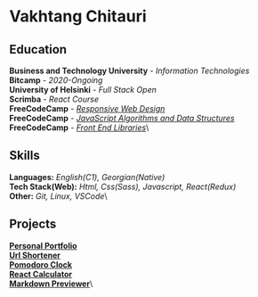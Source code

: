 
# Vakhtang Chitauri

## Education

**Business and Technology University** - *Information Technologies*\
**Bitcamp** - *2020-Ongoing*\
**University of Helsinki** - *Full Stack Open*\
**Scrimba** - *React Course*\
**FreeCodeCamp** - *[Responsive Web Design](https://www.freecodecamp.org/certification/vakhtang_chitauri/responsive-web-design)*\
**FreeCodeCamp** - *[JavaScript Algorithms and Data Structures](https://www.freecodecamp.org/certification/vakhtang_chitauri/javascript-algorithms-and-data-structures)*\
**FreeCodeCamp** - *[Front End Libraries](https://www.freecodecamp.org/certification/vakhtang_chitauri/front-end-libraries)*\

## Skills

**Languages:**  *English(C1), Georgian(Native)*\
**Tech Stack(Web):**  *Html, Css(Sass), Javascript, React(Redux)*\
**Other:**  *Git, Linux, VSCode*\

## Projects

[**Personal Portfolio**](http://saqme.me/)\
[**Url Shortener**](https://url-shortener-gol.herokuapp.com/)\
[**Pomodoro Clock**](https://pomodora-fdf95ifu5.vercel.app/)\
[**React Calculator**](https://react-calculator-fxl0b0o70.vercel.app)\
[**Markdown Previewer**](https://markdown-r912aim6g-vakhtangaa.vercel.app/)\

